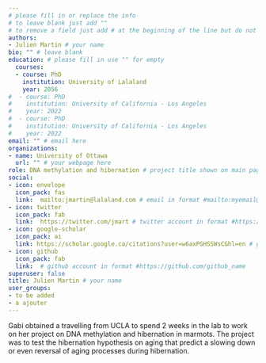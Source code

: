 ```yaml
---
# please fill in or replace the info 
# to leave blank just add ""
# to remove a field just add # at the beginning of the line but do not deleted anything
authors:
- Julien Martin # your name
bio: "" # leave blank
education: # please fill in use "" for empty
  courses:
  - course: PhD
    institution: University of Lalaland
    year: 2056
#  - course: PhD
#    institution: University of California - Los Angeles
#    year: 2022
#  - course: PhD
#    institution: University of California - Los Angeles
#    year: 2022
email: "" # email here
organizations:
- name: University of Ottawa 
  url: "" # your webpage here
role: DNA methylation and hibernation # project title shown on main page of lab member
social:
- icon: envelope
  icon_pack: fas
  link:  mailto:jmartin@lalaland.com # email in format #mailto:myemail@whahouhou.com
- icon: twitter
  icon_pack: fab
  link:  https://twitter.com/jmart # twitter account in format #https://twitter.com/account_name
- icon: google-scholar
  icon_pack: ai
  link: https://scholar.google.ca/citations?user=w6axPGHSSWsC&hl=en # grab link from googe scholar
- icon: github
  icon_pack: fab
  link:  # github account in format #https://github.com/github_name
superuser: false
title: Julien Martin # your name
user_groups:
- to be added
- a ajouter
---
```


<!-- a bit about you and your project here-->

Gabi obtained a travelling from UCLA to spend 2 weeks in the lab to work on her project on DNA methylation and hibernation in marmots. The project was to test the hibernation hypothesis on aging that predict a slowing down or even reversal of aging processes during hibernation.
